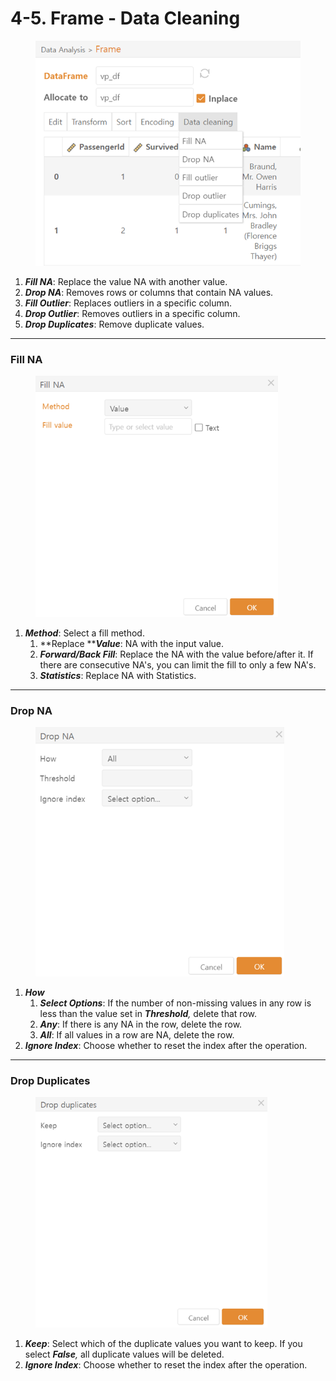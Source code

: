 # 4-5. Frame - Data Cleaning

<figure><img src="../../.gitbook/assets/image (217).png" alt="" width="470"><figcaption></figcaption></figure>

1. _**Fill NA**_: Replace the value NA with another value.
2. _**Drop NA**_: Removes rows or columns that contain NA values.
3. _**Fill Outlier**_: Replaces outliers in a specific column.
4. _**Drop Outlier**_: Removes outliers in a specific column.
5. _**Drop Duplicates**_: Remove duplicate values.



***

### Fill NA

<figure><img src="../../.gitbook/assets/image (218).png" alt="" width="388"><figcaption></figcaption></figure>

1. _**Method**_: Select a fill method.
   1. **Replace **_**Value**_: NA with the input value.
   2. _**Forward/Back Fill**_: Replace the NA with the value before/after it. If there are consecutive NA's, you can limit the fill to only a few NA's.
   3. _**Statistics**_: Replace NA with Statistics.



***

### Drop NA

<figure><img src="../../.gitbook/assets/image (219).png" alt="" width="398"><figcaption></figcaption></figure>

1. _**How**_
   1. _**Select Options**_: If the number of non-missing values in any row is less than the value set in _**Threshold**,_ delete that row.
   2. _**Any**_: If there is any NA in the row, delete the row.
   3. _**All**_: If all values in a row are NA, delete the row.
2. _**Ignore Index**_: Choose whether to reset the index after the operation.



***

### Drop Duplicates

<figure><img src="../../.gitbook/assets/image (220).png" alt="" width="371"><figcaption></figcaption></figure>

1. _**Keep**_: Select which of the duplicate values you want to keep. If you select _**False**,_ all duplicate values will be deleted.
2. _**Ignore Index**_: Choose whether to reset the index after the operation.


